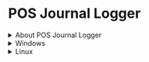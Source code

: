 # POS Journal Logger
<details>
  <summary>About POS Journal Logger</summary>
  The POS Journal Logger project started from being able to log the data sent from epson receipt printers on pos networks. This can be for receipt printers and order chit/kitchen printers. The use case of this can be applied in practically any POS system and gives you the ability to find out why something didn't print. I wrote this in Python as it wasn't too hard to "emulate" an Epson printer and make a POS system think it is a printer. You can then from the logger itself manipulate the print routings to the destinations. More details below on how this works.
</details>
<details>
  <summary>Windows</summary>
  
  1. Open Powershell/Terminal as an Administrator.
  
  2. Copy and paste this command:
  
  irm https://calebbrendel.com/pos-journal-logger/windows | iex
  
  3. The server/computer this is installed on will reboot at the end then you can test!
  
</details>

<details>
  <summary>Linux</summary>
  Documentation will be available soon..
</details>
